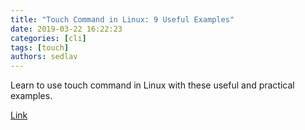 ```yaml
---
title: "Touch Command in Linux: 9 Useful Examples"
date: 2019-03-22 16:22:23
categories: [cli]
tags: [touch]
authors: sedlav
---
```


Learn to use touch command in Linux with these useful and practical examples.

[Link](https://linuxhandbook.com/touch-command/)
